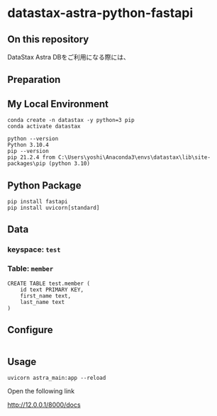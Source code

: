 # datastax-astra-python-fastapi

## On this repository

DataStax Astra DBをご利用になる際には、

## Preparation

## My Local Environment

```
conda create -n datastax -y python=3 pip
conda activate datastax
```

```
python --version
Python 3.10.4
pip --version
pip 21.2.4 from C:\Users\yoshi\Anaconda3\envs\datastax\lib\site-packages\pip (python 3.10)
```

## Python Package
```
pip install fastapi
pip install uvicorn[standard]
```

## Data

### keyspace: `test`

### Table: `member`
```
CREATE TABLE test.member (
    id text PRIMARY KEY,
    first_name text,
    last_name text
) 
```

## Configure

```
```

## Usage

```
uvicorn astra_main:app --reload
```

Open the following link 

http://12.0.0.1/8000/docs

### 
